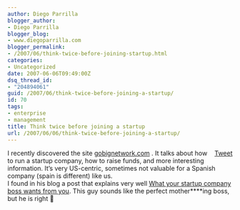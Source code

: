 ```yaml
---
author: Diego Parrilla
blogger_author:
- Diego Parrilla
blogger_blog:
- www.diegoparrilla.com
blogger_permalink:
- /2007/06/think-twice-before-joining-startup.html
categories:
- Uncategorized
date: 2007-06-06T09:49:00Z
dsq_thread_id:
- "204894061"
guid: /2007/06/think-twice-before-joining-a-startup/
id: 70
tags:
- enterprise
- management
title: Think twice before joining a startup
url: /2007/06/06/think-twice-before-joining-a-startup/
---
```


<div style="float: right; margin-left: 10px;">
  <a href="https://twitter.com/share" class="twitter-share-button" data-via="nubeblog" data-hashtags="enterprise,management" data-count="vertical" data-url="/2007/06/06/think-twice-before-joining-a-startup/">Tweet</a>
</div>

I recently discovered the site [gobignetwork.com](http://www.gobignetwork.com/) . It talks about how to run a startup company, how to raise funds, and more interesting information. It&#8217;s very US-centric, sometimes not valuable for a Spanish company (spain is different) like us.  
I found in his blog a post that explains very well [What your startup company boss wants from you](http://www.gobignetwork.com/wil/2007/6/5/what-your-startup-company-boss-really-wants-from-you/10163/view.aspx). This guy sounds like the perfect mother\****ing boss, but he is right 🙁
